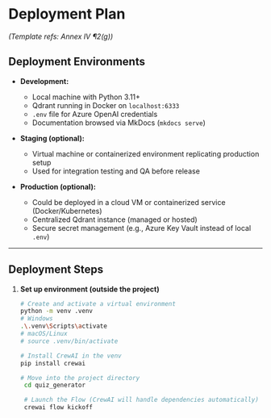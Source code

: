 # Deployment Plan

*(Template refs: Annex IV ¶2(g))*  

## Deployment Environments

- **Development:**  
  - Local machine with Python 3.11+  
  - Qdrant running in Docker on `localhost:6333`  
  - `.env` file for Azure OpenAI credentials  
  - Documentation browsed via MkDocs (`mkdocs serve`)  

- **Staging (optional):**  
  - Virtual machine or containerized environment replicating production setup  
  - Used for integration testing and QA before release  

- **Production (optional):**  
  - Could be deployed in a cloud VM or containerized service (Docker/Kubernetes)  
  - Centralized Qdrant instance (managed or hosted)  
  - Secure secret management (e.g., Azure Key Vault instead of local `.env`)  

---

## Deployment Steps


1. **Set up environment (outside the project)**
   ```bash
   # Create and activate a virtual environment
   python -m venv .venv
   # Windows
   .\.venv\Scripts\activate
   # macOS/Linux
   # source .venv/bin/activate

   # Install CrewAI in the venv
   pip install crewai

   # Move into the project directory
    cd quiz_generator

    # Launch the Flow (CrewAI will handle dependencies automatically)
    crewai flow kickoff



